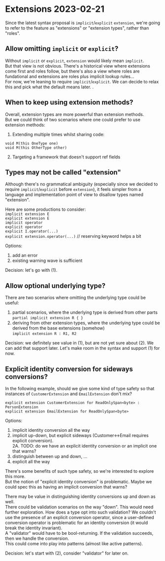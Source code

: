 # Extensions 2023-02-21

Since the latest syntax proposal is `implicit`/`explicit` `extension`, we're going
to refer to the feature as "extensions" or "extension types", rather than "roles".

## Allow omitting `implicit` or `explicit`?

Without `implicit` or `explicit`, `extension` would likely mean `implicit`.  
But that view is not obvious. There's a historical view where extensions come first
and roles follow, but there's also a view where roles are fundational and extensions
are roles plus implicit lookup rules...  
For now, we're leaning to require `implicit`/`explicit`. We can decide to relax this 
and pick what the default means later.  . 

## When to keep using extension methods?

Overall, extension types are more powerful than extension methods.  
But we could think of two scenarios where one could prefer to use extension methods:
1. Extending multiple times whilst sharing code:
  ```
  void M(this OneType one)
  void M(this OtherType other)
  ```
2. Targeting a framework that doesn't support ref fields

## Types may not be called "extension" 

Although there's no grammatical ambiguity (especially since we decided to require 
`implicit`/`explicit` before `extension`), it feels simpler from a language and
implementation point of view to disallow types named "extension".

Here are some productions to consider:  
`implicit extension E`  
`explicit extension E`  
`implicit operator`  
`explicit operator`  
`explicit I.operator(...)`  
`explicit extension.operator(...)` // reserving keyword helps a bit

Options:
1. add an error
2. existing warning wave is sufficient

Decision: let's go with (1).

## Allow optional underlying type?

There are two scenarios where omitting the underlying type could be useful:
1. partial scenarios, where the underlying type is derived from other parts  
  `partial implicit extension R { }`
2. deriving from other extension types, where the underlying type could be derived from the base extensions (somehow)  
  `implicit extension R : R1, R2` 

Decision: we definitely see value in (1), but are not yet sure about (2). We can add that support later.
Let's make room in the syntax and support (1) for now.

## Explicit identity conversion for sideways conversions?

In the following example, should we give some kind of type safety so that 
instances of `CustomerExtension` and `EmailExtension` don't mix?  
```
explicit extension CustomerExtension for ReadOnlySpan<byte> : PersonExtension
explicit extension EmailExtension for ReadOnlySpan<byte>
```

Options:
1. implicit identity conversion all the way
2. implicit up-down, but explicit sideways (Customer<->Email requires explicit conversion).  
  2A. TODO: do we have an explicit identity conversion or an implicit one that warns? 
3. distinguish between up and down, ... 
4. explicit all the way

There's some benefits of such type safety, so we're interested to explore this more.   
But the notion of "explicit identity conversion" is problematic. Maybe we could spec this 
as having an implicit conversion that warns?  

There may be value in distinguishing identity conversions up and down as well.  
There could be validation scenarios on the way "down". This would need further exploration. How 
does a type opt into such validation? We couldn't use the presence of an explicit conversion operator,
since a user-defined conversion operator is problematic for an identity conversion (it would break the
identity invariant).  
A "validator" would have to be bool-returning. If the validation succeeds, then we handle the conversion.  
This could come into play into patterns (almost like active patterns).  

Decision: let's start with (2), consider "validator" for later on. 
